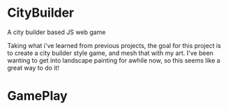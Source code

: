 # CityBuilder
A city builder based JS web game

Taking what i've learned from previous projects, the goal for this project is to create a city builder style game, and mesh that with my art. I've been wanting to get into landscape painting for awhile now, so this seems like a great way to do it!

# GamePlay

